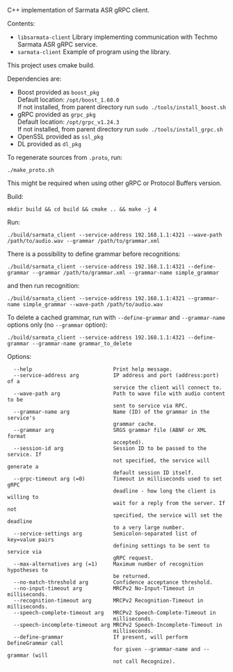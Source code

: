 C++ implementation of Sarmata ASR gRPC client.

Contents:
- `libsarmata-client`     Library implementing communication with Techmo Sarmata ASR gRPC service.
- `sarmata-client`        Example of program using the library.

This project uses cmake build.

Dependencies are:  
- Boost     provided as `boost_pkg`  
    Default location: `/opt/boost_1.60.0`  
    If not installed, from parent directory run `sudo ./tools/install_boost.sh`  
- gRPC      provided as `grpc_pkg`  
    Default location: `/opt/grpc_v1.24.3`  
    If not installed, from parent directory run `sudo ./tools/install_grpc.sh`  
- OpenSSL   provided as `ssl_pkg`  
- DL        provided as `dl_pkg`  

To regenerate sources from `.proto`, run:
```
./make_proto.sh
```
This might be required when using other gRPC or Protocol Buffers version.

Build:
```
mkdir build && cd build && cmake .. && make -j 4
```

Run:
```
./build/sarmata_client --service-address 192.168.1.1:4321 --wave-path /path/to/audio.wav --grammar /path/to/grammar.xml
```

There is a possibility to define grammar before recognitions:
```
./build/sarmata_client --service-address 192.168.1.1:4321 --define-grammar --grammar /path/to/grammar.xml --grammar-name simple_grammar
```
and then run recognition:
```
./build/sarmata_client --service-address 192.168.1.1:4321 --grammar-name simple_grammar --wave-path /path/to/audio.wav
```

To delete a cached grammar, run with `--define-grammar` and `--grammar-name` options only (no `--grammar` option):
```
./build/sarmata_client --service-address 192.168.1.1:4321 --define-grammar --grammar-name grammar_to_delete
```

Options:
```
  --help                          Print help message.
  --service-address arg           IP address and port (address:port) of a 
                                  service the client will connect to.
  --wave-path arg                 Path to wave file with audio content to be 
                                  sent to service via RPC.
  --grammar-name arg              Name (ID) of the grammar in the service's 
                                  grammar cache.
  --grammar arg                   SRGS grammar file (ABNF or XML format 
                                  accepted).
  --session-id arg                Session ID to be passed to the service. If 
                                  not specified, the service will generate a 
                                  default session ID itself.
  --grpc-timeout arg (=0)         Timeout in milliseconds used to set gRPC 
                                  deadline - how long the client is willing to 
                                  wait for a reply from the server. If not 
                                  specified, the service will set the deadline 
                                  to a very large number.
  --service-settings arg          Semicolon-separated list of key=value pairs 
                                  defining settings to be sent to service via 
                                  gRPC request.
  --max-alternatives arg (=1)     Maximum number of recognition hypotheses to 
                                  be returned.
  --no-match-threshold arg        Confidence acceptance threshold.
  --no-input-timeout arg          MRCPv2 No-Input-Timeout in milliseconds.
  --recognition-timeout arg       MRCPv2 Recognition-Timeout in milliseconds.
  --speech-complete-timeout arg   MRCPv2 Speech-Complete-Timeout in 
                                  milliseconds.
  --speech-incomplete-timeout arg MRCPv2 Speech-Incomplete-Timeout in 
                                  milliseconds.
  --define-grammar                If present, will perform DefineGrammar call 
                                  for given --grammar-name and --grammar (will 
                                  not call Recognize).
```

